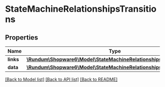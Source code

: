 # StateMachineRelationshipsTransitions

## Properties
Name | Type | Description | Notes
------------ | ------------- | ------------- | -------------
**links** | [**\Rundum\Shopware6\Model\StateMachineRelationshipsTransitionsLinks**](StateMachineRelationshipsTransitionsLinks.md) |  | [optional] 
**data** | [**\Rundum\Shopware6\Model\StateMachineRelationshipsTransitionsData[]**](StateMachineRelationshipsTransitionsData.md) |  | [optional] 

[[Back to Model list]](../../README.md#documentation-for-models) [[Back to API list]](../../README.md#documentation-for-api-endpoints) [[Back to README]](../../README.md)

